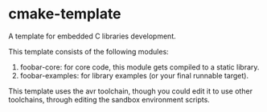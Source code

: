 # cmake-template

A template for embedded C libraries development.

This template consists of the following modules: 
1) foobar-core: for core code, this module gets compiled to a static library.
2) foobar-examples: for library examples (or your final runnable target).

This template uses the avr toolchain, though you could edit it to use other toolchains, through editing the sandbox environment scripts.